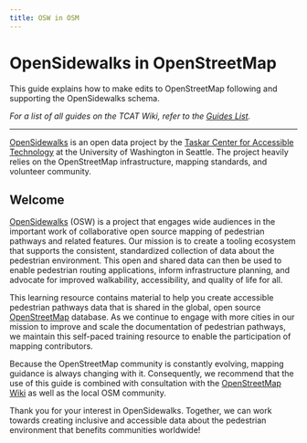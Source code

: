 ```yaml
---
title: OSW in OSM
---
```


# OpenSidewalks in OpenStreetMap

This guide explains how to make edits to OpenStreetMap following and supporting the OpenSidewalks schema.

_For a list of all guides on the TCAT Wiki, refer to the [Guides List](../../guides/index.md)._

---

[OpenSidewalks](../index.md) is an open data project by the [Taskar Center for Accessible Technology](../../index.md) at the University of Washington in Seattle. The project heavily relies on the OpenStreetMap infrastructure, mapping standards, and volunteer community.

## Welcome

[OpenSidewalks](../index.md) (OSW) is a project that engages wide audiences in the important work of collaborative open source mapping of pedestrian pathways and related features. Our mission is to create a tooling ecosystem that supports the consistent, standardized collection of data about the pedestrian environment. This open and shared data can then be used to enable pedestrian routing applications, inform infrastructure planning, and advocate for improved walkability, accessibility, and quality of life for all.

This learning resource contains material to help you create accessible pedestrian pathways data that is shared in the global, open source [OpenStreetMap](https://openstreetmap.org) database. As we continue to engage with more cities in our mission to improve and scale the documentation of pedestrian pathways, we maintain this self-paced training resource to enable the participation of mapping contributors.

Because the OpenStreetMap community is constantly evolving, mapping guidance is always changing with it. Consequently, we recommend that the use of this guide is combined with consultation with the [OpenStreetMap Wiki](https://wiki.openstreetmap.org/) as well as the local OSM community.

Thank you for your interest in OpenSidewalks. Together, we can work towards creating inclusive and accessible data about the pedestrian environment that benefits communities worldwide!
